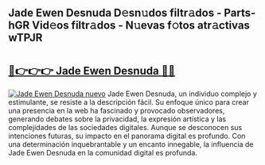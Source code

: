## Jade Ewen Desnuda D𝚎sn𝚞dos filtr𝚊dos - Parts-hGR Vid𝚎os filtr𝚊dos - N𝚞evas f𝚘tos atr𝚊ctivas wTPJR

# <h2><a href="http://mb11dbh.tromn.icu/?c=Jade+Ewen+Desnuda">🔗👉👉👉 Jade Ewen Desnuda 🔗🔗</a></h2>

[![Jade Ewen Desnuda nuevo](https://i.imgur.com/pEAQMta.gif)](http://mb11dbh.tromn.icu/?c=Jade+Ewen+Desnuda)
Jade Ewen Desnuda, un individuo complejo y estimulante, se resiste a la descripción fácil. Su enfoque único para crear una presencia en la web ha fascinado y provocado observadores, generando debates sobre la privacidad, la expresión artística y las complejidades de las sociedades digitales. Aunque se desconocen sus intenciones futuras, su impacto en el panorama digital es profundo. Con una determinación inquebrantable y un encanto innegable, la influencia de Jade Ewen Desnuda en la comunidad digital es profunda.
